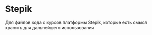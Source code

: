 # Stepik
Для файлов кода с курсов платформы Stepik, которые есть смысл хранить для дальнейшего использования
